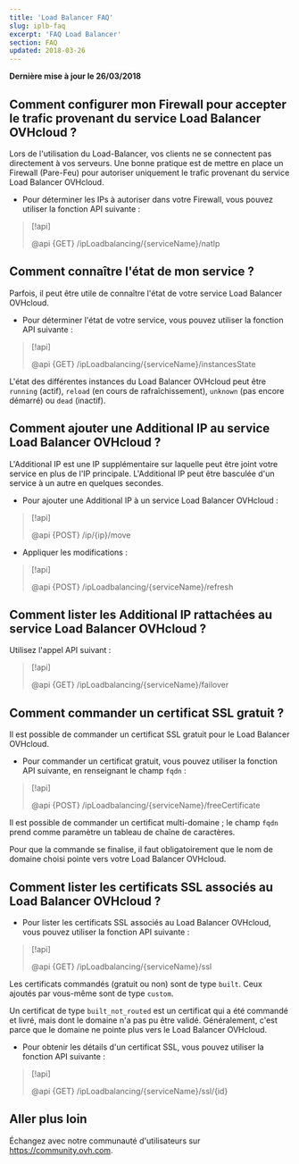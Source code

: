 ```yaml
---
title: 'Load Balancer FAQ'
slug: iplb-faq
excerpt: 'FAQ Load Balancer'
section: FAQ
updated: 2018-03-26
---
```


**Dernière mise à jour le 26/03/2018**

## Comment configurer mon Firewall pour accepter le trafic provenant du service Load Balancer OVHcloud ?

Lors de l'utilisation du Load-Balancer, vos clients ne se connectent pas directement à vos serveurs. Une bonne pratique est de mettre en place un Firewall (Pare-Feu) pour autoriser uniquement le trafic provenant du service Load Balancer OVHcloud.

- Pour déterminer les IPs à autoriser dans votre Firewall, vous pouvez utiliser la fonction API suivante :

> [!api]
>
> @api {GET} /ipLoadbalancing/{serviceName}/natIp
> 

## Comment connaître l'état de mon service ?

Parfois, il peut être utile de connaître l'état de votre service Load Balancer OVHcloud.

- Pour déterminer l'état de votre service, vous pouvez utiliser la fonction API suivante :

> [!api]
>
> @api {GET} /ipLoadbalancing/{serviceName}/instancesState
> 

L'état des différentes instances du Load Balancer OVHcloud peut être `running` (actif), `reload` (en cours de rafraîchissement), `unknown` (pas encore démarré) ou `dead` (inactif).

## Comment ajouter une Additional IP au service Load Balancer OVHcloud ?

L'Additional IP est une IP supplémentaire sur laquelle peut être joint votre service en plus de l'IP principale. L'Additional IP peut être basculée d'un service à un autre en quelques secondes.

- Pour ajouter une Additional IP à un service Load Balancer OVHcloud :

> [!api]
>
> @api {POST} /ip/{ip}/move
> 

- Appliquer les modifications :

> [!api]
>
> @api {POST} /ipLoadbalancing/{serviceName}/refresh
> 

## Comment lister les Additional IP rattachées au service Load Balancer OVHcloud ?

Utilisez l'appel API suivant :

> [!api]
>
> @api {GET} /ipLoadbalancing/{serviceName}/failover
> 


## Comment commander un certificat SSL gratuit ?

Il est possible de commander un certificat SSL gratuit pour le Load Balancer OVHcloud.

- Pour commander un certificat gratuit, vous pouvez utiliser la fonction API suivante, en renseignant le champ `fqdn` :

> [!api]
>
> @api {POST} /ipLoadbalancing/{serviceName}/freeCertificate
> 

Il est possible de commander un certificat multi-domaine ; le champ `fqdn` prend comme paramètre un tableau de chaîne de caractères.

Pour que la commande se finalise, il faut obligatoirement que le nom de domaine choisi pointe vers votre Load Balancer OVHcloud.

## Comment lister les certificats SSL associés au Load Balancer OVHcloud ?

- Pour lister les certificats SSL associés au Load Balancer OVHcloud, vous pouvez utiliser la fonction API suivante :

> [!api]
>
> @api {GET} /ipLoadbalancing/{serviceName}/ssl
>

Les certificats commandés (gratuit ou non) sont de type `built`. Ceux ajoutés par vous-même sont de type `custom`.

Un certificat de type `built_not_routed` est un certificat qui a été commandé et livré, mais dont le domaine n'a pas pu être validé. Généralement, c'est parce que le domaine ne pointe plus vers le Load Balancer OVHcloud.

- Pour obtenir les détails d'un certificat SSL, vous pouvez utiliser la fonction API suivante :

> [!api]
>
> @api {GET} /ipLoadbalancing/{serviceName}/ssl/{id}
>

## Aller plus loin

Échangez avec notre communauté d'utilisateurs sur <https://community.ovh.com>.

